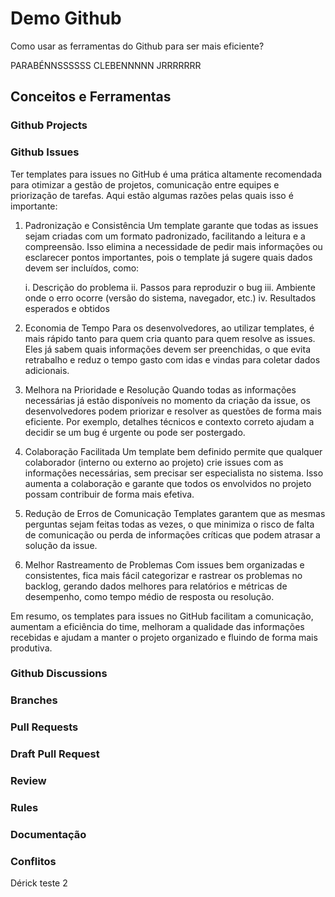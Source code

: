 # Demo Github

Como usar as ferramentas do Github para ser mais eficiente?

PARABÉNNSSSSSS CLEBENNNNN JRRRRRRR

## Conceitos e Ferramentas

### Github Projects

### Github Issues
Ter templates para issues no GitHub é uma prática altamente recomendada para otimizar a gestão de projetos, comunicação entre equipes e priorização de tarefas. Aqui estão algumas razões pelas quais isso é importante:

1. Padronização e Consistência
Um template garante que todas as issues sejam criadas com um formato padronizado, facilitando a leitura e a compreensão. Isso elimina a necessidade de pedir mais informações ou esclarecer pontos importantes, pois o template já sugere quais dados devem ser incluídos, como:

    i. Descrição do problema
    ii. Passos para reproduzir o bug
    iii. Ambiente onde o erro ocorre (versão do sistema, navegador, etc.)
    iv. Resultados esperados e obtidos
    
2. Economia de Tempo
Para os desenvolvedores, ao utilizar templates, é mais rápido tanto para quem cria quanto para quem resolve as issues. Eles já sabem quais informações devem ser preenchidas, o que evita retrabalho e reduz o tempo gasto com idas e vindas para coletar dados adicionais.

3. Melhora na Prioridade e Resolução
Quando todas as informações necessárias já estão disponíveis no momento da criação da issue, os desenvolvedores podem priorizar e resolver as questões de forma mais eficiente. Por exemplo, detalhes técnicos e contexto correto ajudam a decidir se um bug é urgente ou pode ser postergado.

4. Colaboração Facilitada
Um template bem definido permite que qualquer colaborador (interno ou externo ao projeto) crie issues com as informações necessárias, sem precisar ser especialista no sistema. Isso aumenta a colaboração e garante que todos os envolvidos no projeto possam contribuir de forma mais efetiva.

5. Redução de Erros de Comunicação
Templates garantem que as mesmas perguntas sejam feitas todas as vezes, o que minimiza o risco de falta de comunicação ou perda de informações críticas que podem atrasar a solução da issue.

6. Melhor Rastreamento de Problemas
Com issues bem organizadas e consistentes, fica mais fácil categorizar e rastrear os problemas no backlog, gerando dados melhores para relatórios e métricas de desempenho, como tempo médio de resposta ou resolução.

Em resumo, os templates para issues no GitHub facilitam a comunicação, aumentam a eficiência do time, melhoram a qualidade das informações recebidas e ajudam a manter o projeto organizado e fluindo de forma mais produtiva.

### Github Discussions

### Branches

### Pull Requests

### Draft Pull Request

### Review

### Rules

### Documentação

### Conflitos

Dérick teste 2